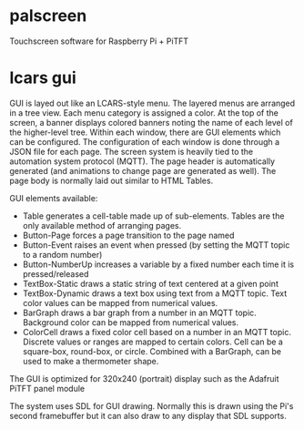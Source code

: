 palscreen
=========

Touchscreen software for Raspberry Pi + PiTFT


lcars gui
=========

GUI is layed out like an LCARS-style menu. The layered menus are arranged in a tree view. Each menu category is assigned a color. At the top of the screen, a banner displays colored banners noting the name of each level of the higher-level tree. Within each window, there are GUI elements which can be configured. The configuration of each window is done through a JSON file for each page. The screen system is heavily tied to the automation system protocol (MQTT). The page header is automatically generated (and animations to change page are generated as well). The page body is normally laid out similar to HTML Tables.

GUI elements available:
* Table generates a cell-table made up of sub-elements. Tables are the only available method of arranging pages.
* Button-Page forces a page transition to the page named
* Button-Event raises an event when pressed (by setting the MQTT topic to a random number)
* Button-NumberUp increases a variable by a fixed number each time it is pressed/released
* TextBox-Static draws a static string of text centered at a given point
* TextBox-Dynamic draws a text box using text from a MQTT topic. Text color values can be mapped from numerical values.
* BarGraph draws a bar graph from a number in an MQTT topic. Background color can be mapped from numerical values.
* ColorCell draws a fixed color cell based on a number in an MQTT topic. Discrete values or ranges are mapped to certain colors. Cell can be a square-box, round-box, or circle. Combined with a BarGraph, can be used to make a thermometer shape. 


The GUI is optimized for 320x240 (portrait) display such as the Adafruit PiTFT panel module

The system uses SDL for GUI drawing. Normally this is drawn using the Pi's second framebuffer but it can also draw to any display that SDL supports.


